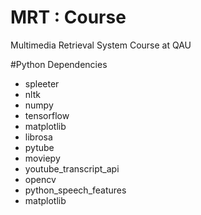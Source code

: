 # MRT : Course
Multimedia Retrieval System Course at QAU

#Python Dependencies
- spleeter
- nltk
- numpy
- tensorflow
- matplotlib
- librosa
- pytube
- moviepy
- youtube_transcript_api
- opencv
- python_speech_features
- matplotlib